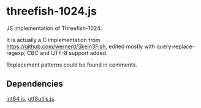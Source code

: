 threefish-1024.js
=================

JS implementation of Threefish-1024.

It is actually a C implementation from https://github.com/wernerd/Skein3Fish, edited mostly with query-replace-regexp; CBC and UTF-8 support added.

Replacement patterns could be found in comments.

Dependencies
------------
[int64.js](http://docs.closure-library.googlecode.com/git/closure_goog_math_long.js.source.html), [utf8utils.js](http://ciaranj.blogspot.ru/2007/11/utf8-characters-encoding-in-javascript.html).
